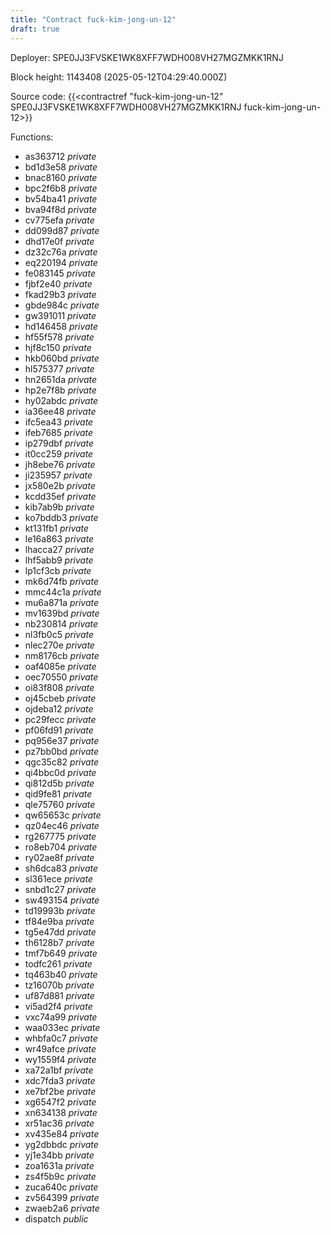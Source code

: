 ```yaml
---
title: "Contract fuck-kim-jong-un-12"
draft: true
---
```

Deployer: SPE0JJ3FVSKE1WK8XFF7WDH008VH27MGZMKK1RNJ


 



Block height: 1143408 (2025-05-12T04:29:40.000Z)

Source code: {{<contractref "fuck-kim-jong-un-12" SPE0JJ3FVSKE1WK8XFF7WDH008VH27MGZMKK1RNJ fuck-kim-jong-un-12>}}

Functions:

* as363712 _private_
* bd1d3e58 _private_
* bnac8160 _private_
* bpc2f6b8 _private_
* bv54ba41 _private_
* bva94f8d _private_
* cv775efa _private_
* dd099d87 _private_
* dhd17e0f _private_
* dz32c76a _private_
* eq220194 _private_
* fe083145 _private_
* fjbf2e40 _private_
* fkad29b3 _private_
* gbde984c _private_
* gw391011 _private_
* hd146458 _private_
* hf55f578 _private_
* hjf8c150 _private_
* hkb060bd _private_
* hl575377 _private_
* hn2651da _private_
* hp2e7f8b _private_
* hy02abdc _private_
* ia36ee48 _private_
* ifc5ea43 _private_
* ifeb7685 _private_
* ip279dbf _private_
* it0cc259 _private_
* jh8ebe76 _private_
* ji235957 _private_
* jx580e2b _private_
* kcdd35ef _private_
* kib7ab9b _private_
* ko7bddb3 _private_
* kt131fb1 _private_
* le16a863 _private_
* lhacca27 _private_
* lhf5abb9 _private_
* lp1cf3cb _private_
* mk6d74fb _private_
* mmc44c1a _private_
* mu6a871a _private_
* mv1639bd _private_
* nb230814 _private_
* nl3fb0c5 _private_
* nlec270e _private_
* nm8176cb _private_
* oaf4085e _private_
* oec70550 _private_
* oi83f808 _private_
* oj45cbeb _private_
* ojdeba12 _private_
* pc29fecc _private_
* pf06fd91 _private_
* pq956e37 _private_
* pz7bb0bd _private_
* qgc35c82 _private_
* qi4bbc0d _private_
* qi812d5b _private_
* qid9fe81 _private_
* qle75760 _private_
* qw65653c _private_
* qz04ec46 _private_
* rg267775 _private_
* ro8eb704 _private_
* ry02ae8f _private_
* sh6dca83 _private_
* sl361ece _private_
* snbd1c27 _private_
* sw493154 _private_
* td19993b _private_
* tf84e9ba _private_
* tg5e47dd _private_
* th6128b7 _private_
* tmf7b649 _private_
* todfc261 _private_
* tq463b40 _private_
* tz16070b _private_
* uf87d881 _private_
* vi5ad2f4 _private_
* vxc74a99 _private_
* waa033ec _private_
* whbfa0c7 _private_
* wr49afce _private_
* wy1559f4 _private_
* xa72a1bf _private_
* xdc7fda3 _private_
* xe7bf2be _private_
* xg6547f2 _private_
* xn634138 _private_
* xr51ac36 _private_
* xv435e84 _private_
* yg2dbbdc _private_
* yj1e34bb _private_
* zoa1631a _private_
* zs4f5b9c _private_
* zuca640c _private_
* zv564399 _private_
* zwaeb2a6 _private_
* dispatch _public_
